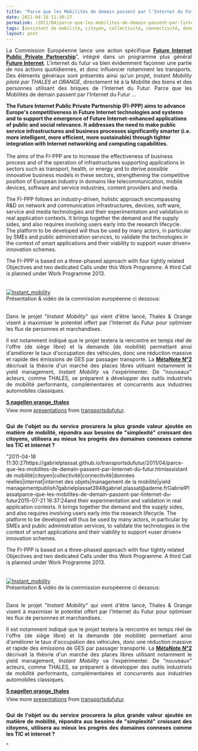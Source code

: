 ```yaml
---
title: "Parce que les Mobilités de demain passent par l'Internet du Futur"
date: 2011-04-18 11:30:27
permalink: /2011/04/parce-que-les-mobilites-de-demain-passent-par-linternet-du-futur.html
tags: [assistant de mobilité, citoyen, collectivité, connectivité, données réelles, internet, internet des objets, management de la mobilité, yield management]
layout: post
---
```


<p style="text-align: justify">La Commission Européenne lance une action spécifique <strong><a href="http://ec.europa.eu/information_society/activities/foi/lead/fippp/index_en.htm" target="_blank">Future Internet Public Private Partnership</a></strong>", intégré dans un programme plus général <strong><a href="http://www.future-internet.eu/home.html" target="_blank">Future Internet</a></strong>. L'internet du futur va bien évidemment façonner une partie de nos actions quotidiennes, et donc influencer notamment les transports. Des éléments généraux sont présentés ainsi qu'un projet, <em>Instant Mobility piloté par THALES et ORANGE</em>, directement lié à la Mobilité des biens et des personnes utilisant des briques de l'Internet du Futur. Parce que les Mobilités de demain passent par l'Internet du Futur ... </p>  <!--more-->   <p style="text-align: justifypadding-left: 30px"><strong>The Future Internet Public Private Partnership (FI-PPP) aims to advance Europe's competitiveness in Future Internet technologies and systems and to support the emergence of Future Internet-enhanced applications of public and social relevance. It addresses the need to make public service infrastructures and business processes significantly smarter (i.e. more intelligent, more efficient, more sustainable) through tighter integration with Internet networking and computing capabilities.<br /><br /></strong>The aims of the FI-PPP are to increase the effectiveness of business process and of the operation of infrastructures supporting applications in sectors such as transport, health, or energy and to derive possible innovative business models in these sectors, strengthening the competitive position of European industry in domains like telecommunication, mobile devices, software and service industries, content providers and media.</p> <p style="text-align: justifypadding-left: 30px">The FI-PPP follows an industry-driven, holistic approach encompassing R&D on network and communication infrastructures, devices, soft ware, service and media technologies and their experimentation and validation in real application contexts. It brings together the demand and the supply sides, and also requires involving users early into the research lifecycle. The platform to be developed will thus be used by many actors, in particular by SMEs and public administration services, to validate the technologies in the context of smart applications and their viability to support «user driven» innovation schemes.</p> <p style="text-align: justifypadding-left: 30px">The FI-PPP is based on a three-phased approach with four tightly related Objectives and two dedicated Calls under this Work Programme. A third Call is planned under Work Programme 2013.<br /><br /><br /><a href="https://gabrielplassat.github.io/transportsdufutur/wp-content/uploads/sites/6/old/6a0120a66d2ad4970b014e87e4a661970d-800wi.jpg" rel="lightbox"><img alt="Instant_mobility" class="asset  asset-image at-xid-6a0120a66d2ad4970b014e87e4a661970d" src="/wp-content/uploads/sites/6/old/6a0120a66d2ad4970b014e87e4a661970d-500wi.jpg" style="margin-left: automargin-right: auto" title="Instant_mobility" /></a><br />Présentation & vidéo de la commission européenne ci dessous:<br /> </p>  <p style="text-align: justify">Dans le projet "<em>Instant Mobility</em>" qui vient d'être lancé, Thales & Orange visent à maximiser le potentiel offert par l'Internet du Futur pour optimiser les flux de personnes et marchandises.</p> <p style="text-align: justify">Il est notamment indiqué que le projet testera la rencontre en temps réel de l'offre (de siège libre) et la demande (de mobilité) permettant ainsi d'améliorer le taux d'occupation des véhicules, donc une réduction massive et rapide des émissions de GES par passager transporté. La <strong><a href="https://gabrielplassat.github.io/transportsdufutur/2010/03/metanote-tdf-2-le-marche-des-mobilites-20.html" target="_blank">MétaNote N°2</a></strong> décrivait la théorie d'un marché des places libres utilisant notamment le yield management, <em>Instant Mobility </em>va l'expérimenter. De "nouveaux" acteurs, comme THALES, se préparent à développer des outils industriels de mobilité performants, complémentaires et concurrents aux industries automobiles classiques.</p> <div id="__ss_7661472" style="width: 425px"><strong style="margin: 12px 0 4px"><a href="http://www.slideshare.net/transportsdufutur/5-nagellen-orangethales" title="5 nagellen orange_thales">5 nagellen orange_thales</a></strong>         <div style="padding: 5px 0 12px">View more <a href="http://www.slideshare.net/">presentations</a> from <a href="http://www.slideshare.net/transportsdufutur">transportsdufutur</a>.</div> </div> <p style="text-align: justify"><strong>Qui de l'objet ou du service procurera la plus grande valeur ajoutée en matière de mobilité, répondra aux besoins de "simplexité" croissant des citoyens, utilisera au mieux les progrès des domaines connexes comme les TIC et internet ?</strong></p>"2011-04-18 11:30:27https://gabrielplassat.github.io/transportsdufutur/2011/04/parce-que-les-mobilites-de-demain-passent-par-linternet-du-futur.htmlassistant de mobilité|citoyen|collectivité|connectivité|données réelles|internet|internet des objets|management de la mobilité|yield managementpublish7gabrielplassat3948gabriel.plassat@ademe.frGabrielPlassatparce-que-les-mobilites-de-demain-passent-par-linternet-du-futur2015-07-21 16:37:24and their experimentation and validation in real application contexts. It brings together the demand and the supply sides, and also requires involving users early into the research lifecycle. The platform to be developed will thus be used by many actors, in particular by SMEs and public administration services, to validate the technologies in the context of smart applications and their viability to support «user driven» innovation schemes.</p> <p style="text-align: justifypadding-left: 30px">The FI-PPP is based on a three-phased approach with four tightly related Objectives and two dedicated Calls under this Work Programme. A third Call is planned under Work Programme 2013.<br /><br /><br /><a href="https://gabrielplassat.github.io/transportsdufutur/wp-content/uploads/sites/6/old/6a0120a66d2ad4970b014e87e4a661970d-800wi.jpg" rel="lightbox"><img alt="Instant_mobility" class="asset  asset-image at-xid-6a0120a66d2ad4970b014e87e4a661970d" src="/wp-content/uploads/sites/6/old/6a0120a66d2ad4970b014e87e4a661970d-500wi.jpg" style="margin-left: automargin-right: auto" title="Instant_mobility" /></a><br />Présentation & vidéo de la commission européenne ci dessous:<br /> </p>  <p style="text-align: justify">Dans le projet "<em>Instant Mobility</em>" qui vient d'être lancé, Thales & Orange visent à maximiser le potentiel offert par l'Internet du Futur pour optimiser les flux de personnes et marchandises.</p> <p style="text-align: justify">Il est notamment indiqué que le projet testera la rencontre en temps réel de l'offre (de siège libre) et la demande (de mobilité) permettant ainsi d'améliorer le taux d'occupation des véhicules, donc une réduction massive et rapide des émissions de GES par passager transporté. La <strong><a href="https://gabrielplassat.github.io/transportsdufutur/2010/03/metanote-tdf-2-le-marche-des-mobilites-20.html" target="_blank">MétaNote N°2</a></strong> décrivait la théorie d'un marché des places libres utilisant notamment le yield management, <em>Instant Mobility </em>va l'expérimenter. De "nouveaux" acteurs, comme THALES, se préparent à développer des outils industriels de mobilité performants, complémentaires et concurrents aux industries automobiles classiques.</p> <div id="__ss_7661472" style="width: 425px"><strong style="margin: 12px 0 4px"><a href="http://www.slideshare.net/transportsdufutur/5-nagellen-orangethales" title="5 nagellen orange_thales">5 nagellen orange_thales</a></strong>         <div style="padding: 5px 0 12px">View more <a href="http://www.slideshare.net/">presentations</a> from <a href="http://www.slideshare.net/transportsdufutur">transportsdufutur</a>.</div> </div> <p style="text-align: justify"><strong>Qui de l'objet ou du service procurera la plus grande valeur ajoutée en matière de mobilité, répondra aux besoins de "simplexité" croissant des citoyens, utilisera au mieux les progrès des domaines connexes comme les TIC et internet ?</strong></p>"
